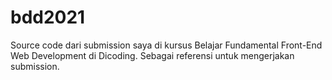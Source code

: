# bdd2021
Source code dari submission saya di kursus Belajar Fundamental Front-End Web Development di Dicoding. 
Sebagai referensi untuk mengerjakan submission. 
